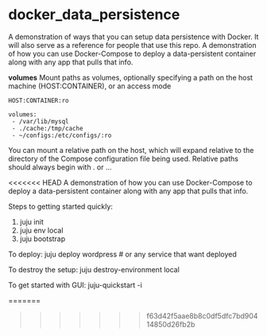 # docker_data_persistence
A demonstration of ways that you can setup data persistence with Docker. It will also serve as a reference for people that use this repo.
A demonstration of how you can use Docker-Compose to deploy a data-persistent container along with any app that pulls that info.

**volumes**
Mount paths as volumes, optionally specifying a path on the host machine (HOST:CONTAINER), or an access mode

    HOST:CONTAINER:ro

    volumes:
     - /var/lib/mysql
     - ./cache:/tmp/cache
     - ~/configs:/etc/configs/:ro
You can mount a relative path on the host, which will expand relative to the directory of the Compose configuration file being used. Relative paths should always begin with . or ...

<<<<<<< HEAD
A demonstration of how you can use Docker-Compose to deploy a data-persistent container along with any app that pulls that info.


Steps to getting started quickly:
1. juju init 
2. juju  env local
3. juju bootstrap

To deploy:
juju deploy wordpress # or any service that want deployed

To destroy the setup:
juju destroy-environment local

To get started with GUI:
juju-quickstart -i

=======
>>>>>>> f63d42f5aae8b8c0df5dfc7bd90414850d26fb2b
